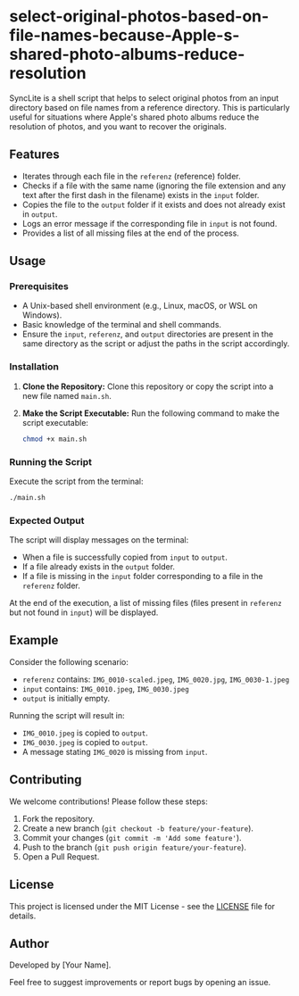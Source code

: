 
# select-original-photos-based-on-file-names-because-Apple-s-shared-photo-albums-reduce-resolution

SyncLite is a shell script that helps to select original photos from an input directory based on file names from a reference directory. This is particularly useful for situations where Apple's shared photo albums reduce the resolution of photos, and you want to recover the originals.

## Features

- Iterates through each file in the `referenz` (reference) folder.
- Checks if a file with the same name (ignoring the file extension and any text after the first dash in the filename) exists in the `input` folder.
- Copies the file to the `output` folder if it exists and does not already exist in `output`.
- Logs an error message if the corresponding file in `input` is not found.
- Provides a list of all missing files at the end of the process.

## Usage

### Prerequisites

- A Unix-based shell environment (e.g., Linux, macOS, or WSL on Windows).
- Basic knowledge of the terminal and shell commands.
- Ensure the `input`, `referenz`, and `output` directories are present in the same directory as the script or adjust the paths in the script accordingly.

### Installation

1. **Clone the Repository:**
   Clone this repository or copy the script into a new file named `main.sh`.

2. **Make the Script Executable:**
   Run the following command to make the script executable:

   ```bash
   chmod +x main.sh
   ```

### Running the Script

Execute the script from the terminal:

```bash
./main.sh
```

### Expected Output

The script will display messages on the terminal:

- When a file is successfully copied from `input` to `output`.
- If a file already exists in the `output` folder.
- If a file is missing in the `input` folder corresponding to a file in the `referenz` folder.

At the end of the execution, a list of missing files (files present in `referenz` but not found in `input`) will be displayed.

## Example

Consider the following scenario:

- `referenz` contains: `IMG_0010-scaled.jpeg`, `IMG_0020.jpg`, `IMG_0030-1.jpeg`
- `input` contains: `IMG_0010.jpeg`, `IMG_0030.jpeg`
- `output` is initially empty.

Running the script will result in:

- `IMG_0010.jpeg` is copied to `output`.
- `IMG_0030.jpeg` is copied to `output`.
- A message stating `IMG_0020` is missing from `input`.

## Contributing

We welcome contributions! Please follow these steps:

1. Fork the repository.
2. Create a new branch (`git checkout -b feature/your-feature`).
3. Commit your changes (`git commit -m 'Add some feature'`).
4. Push to the branch (`git push origin feature/your-feature`).
5. Open a Pull Request.

## License

This project is licensed under the MIT License - see the [LICENSE](LICENSE) file for details.

## Author

Developed by [Your Name].

Feel free to suggest improvements or report bugs by opening an issue.
